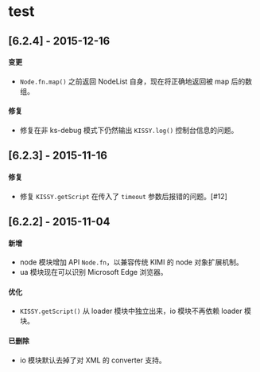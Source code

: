 # test


## [6.2.4] - 2015-12-16

#### 变更

* `Node.fn.map()` 之前返回 NodeList 自身，现在将正确地返回被 map 后的数组。

#### 修复

* 修复在非 ks-debug 模式下仍然输出 `KISSY.log()` 控制台信息的问题。

## [6.2.3] - 2015-11-16

#### 修复

* 修复 `KISSY.getScript` 在传入了 `timeout` 参数后报错的问题。[#12]

## [6.2.2] - 2015-11-04

#### 新增

* node 模块增加 API `Node.fn`，以兼容传统 KIMI 的 node 对象扩展机制。 
* ua 模块现在可以识别 Microsoft Edge 浏览器。

#### 优化

* `KISSY.getScript()` 从 loader 模块中独立出来，io 模块不再依赖 loader 模块。

#### 已删除

* io 模块默认去掉了对 XML 的 converter 支持。


